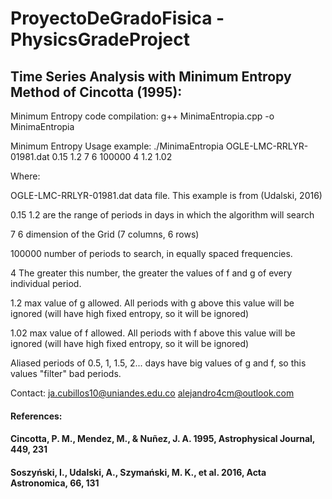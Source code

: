 # ProyectoDeGradoFisica - PhysicsGradeProject
## Time Series Analysis with Minimum Entropy Method of Cincotta (1995):

Minimum Entropy code compilation: g++ MinimaEntropia.cpp -o MinimaEntropia

Minimum Entropy Usage example: ./MinimaEntropia OGLE-LMC-RRLYR-01981.dat 0.15 1.2 7 6 100000 4 1.2 1.02

Where:

OGLE-LMC-RRLYR-01981.dat data file. This example is from (Udalski, 2016)

0.15 1.2 are the range of periods in days in which the algorithm will search

7 6 dimension of the Grid (7 columns, 6 rows)

100000 number of periods to search, in equally spaced frequencies. 

4 The greater this number, the greater the values of f and g of every individual period. 

1.2 max value of g allowed. All periods with g above this value will be ignored (will have high fixed entropy, so it will be ignored)

1.02 max value of f allowed. All periods with f above this value will be ignored (will have high fixed entropy, so it will be ignored)

Aliased periods of 0.5, 1, 1.5, 2... days have big values of g and f, so this values "filter" bad periods. 

Contact: ja.cubillos10@uniandes.edu.co
alejandro4cm@outlook.com

#### References: 

#### Cincotta, P. M., Mendez, M., & Nuñez, J. A. 1995, Astrophysical Journal, 449, 231

#### Soszyński, I., Udalski, A., Szymański, M. K., et al. 2016, Acta Astronomica, 66, 131
